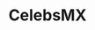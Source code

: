 ---
title: CelebsMX
crosslinks:
- theratio
- BeautyQueens
- LizAlexaMtz
- Hot_Women_Gifs
- fitgirls
---